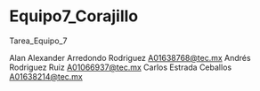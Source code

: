 # Equipo7_Corajillo
Tarea_Equipo_7

Alan Alexander Arredondo Rodriguez A01638768@tec.mx
Andrés Rodriguez Ruiz A01066937@tec.mx
Carlos Estrada Ceballos A01638214@tec.mx

